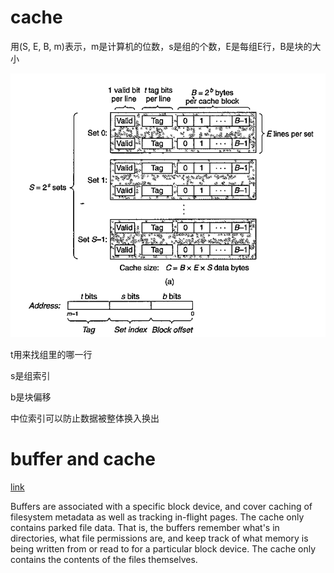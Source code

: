 
# cache

用(S, E, B, m)表示，m是计算机的位数，s是组的个数，E是每组E行，B是块的大小

![](/assets/images/2021-04-21-21-54-22.png)

t用来找组里的哪一行

s是组索引

b是块偏移

中位索引可以防止数据被整体换入换出
# buffer and cache

[link](https://stackoverflow.com/questions/6345020/what-is-the-difference-between-buffer-vs-cache-memory-in-linux)
 
Buffers are associated with a specific block device, and cover caching of filesystem metadata as well as tracking in-flight pages. The cache only contains parked file data. That is, the buffers remember what's in directories, what file permissions are, and keep track of what memory is being written from or read to for a particular block device. The cache only contains the contents of the files themselves.